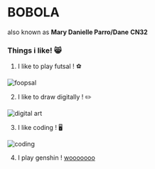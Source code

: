 # **BOBOLA**
also known as **Mary Danielle Parro/Dane** **CN32**
### **Things i like!** 😸
1. I like to play futsal ! ⚽


![foopsal](https://github.com/user-attachments/assets/be57e77c-3cc6-47ee-b6e3-2df9b01ab5c1)


2. I like to draw digitally ! ✏️


![digital art](https://github.com/user-attachments/assets/f37e1cb9-9943-49ca-9837-627e210637cb)


3. I like coding ! 🖥️


![coding](https://github.com/user-attachments/assets/986a4cd7-cd06-419d-8ead-e55622e72275)


4. I play genshin !
[wooooooo](https://act.hoyolab.com/app/community-game-records-sea/index.html?bbs_presentation_style=fullscreen&bbs_auth_required=true&gid=2&user_id=79780749&utm_source=hoyolab&utm_medium=gamecard&bbs_theme=light&bbs_theme_device=1#/ys)
